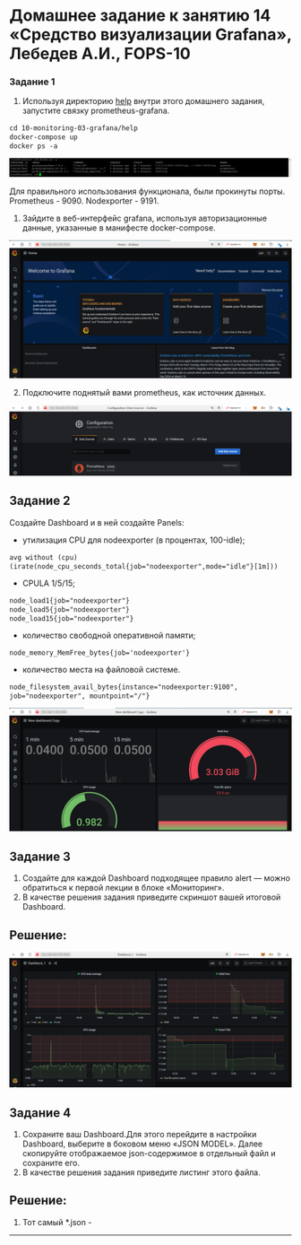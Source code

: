 # Домашнее задание к занятию 14 «Средство визуализации Grafana», Лебедев А.И., FOPS-10

### Задание 1

1. Используя директорию [help](./help) внутри этого домашнего задания, запустите связку prometheus-grafana.

```
cd 10-monitoring-03-grafana/help
docker-compose up
docker ps -a
```
![1](img/1.png)  

Для правильного использования функционала, были прокинуты порты. Prometheus - 9090. Nodexporter - 9191.  


1. Зайдите в веб-интерфейс grafana, используя авторизационные данные, указанные в манифесте docker-compose.

![2](img/2.png)  


2. Подключите поднятый вами prometheus, как источник данных.

![3](img/3.png)  


## Задание 2

Создайте Dashboard и в ней создайте Panels:

- утилизация CPU для nodeexporter (в процентах, 100-idle);

```
avg without (cpu)(irate(node_cpu_seconds_total{job="nodeexporter",mode="idle"}[1m]))
```


- CPULA 1/5/15;

```
node_load1{job="nodeexporter"}
node_load5{job="nodeexporter"}
node_load15{job="nodeexporter"}
```


- количество свободной оперативной памяти;

```
node_memory_MemFree_bytes{job='nodeexporter'}
```


- количество места на файловой системе.

```
node_filesystem_avail_bytes{instance="nodeexporter:9100", job="nodeexporter", mountpoint="/"}
```

![4](img/4.png)  



## Задание 3

1. Создайте для каждой Dashboard подходящее правило alert — можно обратиться к первой лекции в блоке «Мониторинг».
2. В качестве решения задания приведите скриншот вашей итоговой Dashboard.

## Решение:    

![5](img/5.png) 



## Задание 4

1. Сохраните ваш Dashboard.Для этого перейдите в настройки Dashboard, выберите в боковом меню «JSON MODEL». Далее скопируйте отображаемое json-содержимое в отдельный файл и сохраните его.
2. В качестве решения задания приведите листинг этого файла.

## Решение:  

1. Тот самый *.json -



---
